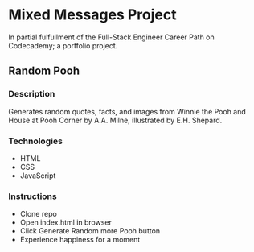 # Mixed Messages Project

In partial fulfullment of the Full-Stack Engineer Career Path on Codecademy; a portfolio project.

## Random Pooh

### Description

Generates random quotes, facts, and images from Winnie the Pooh and House at Pooh Corner by A.A. Milne, illustrated by E.H. Shepard.

### Technologies

- HTML
- CSS
- JavaScript

### Instructions

- Clone repo
- Open index.html in browser
- Click Generate Random more Pooh button
- Experience happiness for a moment
